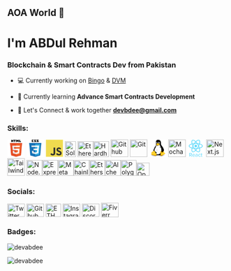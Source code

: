 ## AOA World 👋
<h1 >I'm ABDul Rehman</h1>
<h3 >Blockchain & Smart Contracts Dev from Pakistan</h3>


- 💻 Currently working on [Bingo](https://github.com/DevABDee/Bingo-Lottery-Dapp) & [DVM](https://github.com/DevABDee/Decentralized-Voting-Machine)

- 🧠 Currently learning **Advance Smart Contracts Development**

- 🤝 Let's Connect & work together **devbdee@gmail.com**

<h3 align="left">Skills:</h3>
<p align="left">
<a target="_blank" rel="noreferrer"> <img src="https://raw.githubusercontent.com/devicons/devicon/master/icons/html5/html5-original-wordmark.svg" title="HTML" width="40" height="40"/> </a><a  target="_blank" rel="noreferrer"> <img src="https://raw.githubusercontent.com/devicons/devicon/master/icons/css3/css3-original-wordmark.svg" title="CSS" width="40" height="40"/><a  target="_blank" rel="noreferrer"> <img src="https://raw.githubusercontent.com/devicons/devicon/master/icons/javascript/javascript-original.svg" title="JavaScript" width="40" height="40"/> </a><a  target="_blank" rel="noreferrer"><img src="https://upload.wikimedia.org/wikipedia/commons/thumb/9/98/Solidity_logo.svg/1319px-Solidity_logo.svg.png" width="25" height="36" title="Solidity"/></a><a  target="_blank" rel="noreferrer">
<img src="https://raw.githubusercontent.com/danielcranney/readme-generator/main/public/icons/skills/ethereum-colored.svg" width="36" height="36" title="Ethereum" /></a><a target="_blank" rel="noreferrer"><img src="https://raw.githubusercontent.com/danielcranney/readme-generator/main/public/icons/skills/hardhat-colored.svg" width="36" height="36" title="Hardhat" /></a></a> <a  target="_blank" rel="noreferrer"> <img src="https://cdn-icons-png.flaticon.com/512/25/25231.png" title="Github" width="40" height="40"/></a>
<a  target="_blank" rel="noreferrer"> <img src="https://www.vectorlogo.zone/logos/git-scm/git-scm-icon.svg" title="Git" width="40" height="40"/> </a> <a  target="_blank" rel="noreferrer"> <img src="https://raw.githubusercontent.com/devicons/devicon/master/icons/linux/linux-original.svg" title="Linux" width="40" height="40"/> </a> <a  target="_blank" rel="noreferrer"> <img src="https://www.vectorlogo.zone/logos/mochajs/mochajs-icon.svg" title="Mocha" width="40" height="40"/> </a> <a  target="_blank" rel="noreferrer"> <img src="https://raw.githubusercontent.com/devicons/devicon/master/icons/react/react-original-wordmark.svg" title="React.js" width="40" height="40"/> </a><a  target="_blank" rel="noreferrer"> <img src="https://seeklogo.com/images/N/next-js-logo-8FCFF51DD2-seeklogo.com.png" title="Next.js" width="40" height="40"/></a> <a  target="_blank" rel="noreferrer"> <img src="https://www.vectorlogo.zone/logos/tailwindcss/tailwindcss-icon.svg" title="Tailwind CSS" width="40" height="40"/> </a> <a  target="_blank" rel="noreferrer"><img src="https://raw.githubusercontent.com/danielcranney/readme-generator/main/public/icons/skills/nodejs-colored.svg" width="36" height="36" title="Node.js" /></a><a href="https://expressjs.com/" target="_blank" rel="noreferrer"><img src="https://raw.githubusercontent.com/danielcranney/readme-generator/main/public/icons/skills/express-colored.svg" width="36" height="36" title="Express" /></a><a  target="_blank" rel="noreferrer"><img src="https://raw.githubusercontent.com/danielcranney/readme-generator/main/public/icons/skills/metamask-colored.svg" width="36" height="36" title="MetaMask" /></a><a  target="_blank" rel="noreferrer"><img src="https://raw.githubusercontent.com/danielcranney/readme-generator/main/public/icons/skills/chainlink-colored.svg" width="36" height="36" title="Chainlink" /></a><a  target="_blank" rel="noreferrer"><img src="https://raw.githubusercontent.com/danielcranney/readme-generator/main/public/icons/skills/ethers-colored.svg" width="36" height="36" title="Ethers.js" /></a><a  target="_blank" rel="noreferrer"><img src="https://raw.githubusercontent.com/danielcranney/readme-generator/main/public/icons/skills/alchemy-colored.svg" width="36" height="36" title="Alchemy" /></a><a href="https://polygon.technology/" target="_blank" rel="noreferrer"><img src="https://raw.githubusercontent.com/danielcranney/readme-generator/main/public/icons/skills/polygon-colored.svg" width="36" height="36" title="Polygon" /></a><a  target="_blank" rel="noreferrer"><img src="https://seeklogo.com/images/O/openzeppelin-logo-2909FE553F-seeklogo.com.png" width="30" height="30" title="OpenZeppelin " /></a>

</p>
</p>

<h3 align="left">Socials:</h3>
<p align="left">
<a href="https://twitter.com/devabdee" target="blank"><img align="center" src="https://raw.githubusercontent.com/rahuldkjain/github-profile-readme-generator/master/src/images/icons/Social/twitter.svg" title="Twitter" height="30" width="40" /></a>
<a href="https://linkedin.com/in/devabdee" target="blank"><img align="center" src="https://raw.githubusercontent.com/rahuldkjain/github-profile-readme-generator/master/src/images/icons/Social/linked-in-alt.svg" title="Github" height="30" width="40" /></a>
<a href="https://ethereum.stackexchange.com/users/101661/devabdee" target="blank"><img align="center" src="https://cdn.sstatic.net/Sites/ethereum/Img/apple-touch-icon.png?v=066881acff39" title="ETH Stack Exchange" height="30" width="35" /></a>
<a href="https://instagram.com/tinkerer.abdee" target="blank"><img align="center" src="https://raw.githubusercontent.com/rahuldkjain/github-profile-readme-generator/master/src/images/icons/Social/instagram.svg" title="Instagram" height="30" width="40" /></a>
<a href="https://discord.gg/AB Dee#9676" target="blank"><img align="center" src="https://raw.githubusercontent.com/danielcranney/readme-generator/main/public/icons/socials/discord.svg" title="Discord" height="30" width="40" /></a>
<a href="https://www.fiverr.com/users/abdee5/" target="blank"><img align="center" src="https://i.ibb.co/nDGvKwD/Fiverr-Logo-700x394-1.png" title="Fiverr" height="33" width="40" /></a>
</p>

<h3 align="left">Badges:</h3>

<!-- <p><img src="https://github-readme-stats.vercel.app/api?username=devabdee&show_icons=true&hide=&count_private=true&title_color=FFAE42&text_color=ffffff&icon_color=FFAE42&bg_color=161412&hide_border=true&show_icons=true" alt="devabdee" /></p>  -->

<p><img src="https://github-readme-stats.vercel.app/api/top-langs?username=devabdee&title_color=ffffff&text_color=ffffff&icon_color=FFAE42&bg_color=161412&hide_border=true&locale=en&custom_title=Top%20%Languages&layout=compact" alt="devabdee" /></p>

<p><img src="https://github-readme-streak-stats.herokuapp.com/?user=devabdee&stroke=ffffff&background=161412&ring=FFAE42&fire=FFAE42&currStreakNum=ffffff&currStreakLabel=FFAE42&sideNums=ffffff&sideLabels=ffffff&dates=ffffff&hide_border=true"" alt="devabdee" /></p>

<!--<img src="https://activity-graph.herokuapp.com/graph?username=devabdee&bg_color=1c1917&color=ffffff&line=FFAE42.&point=ffffff&area_color=1c1917&area=true&hide_border=true&custom_title=GitHub%20Commits%20Graph" alt="GitHub Commits Graph" /></a> -->



